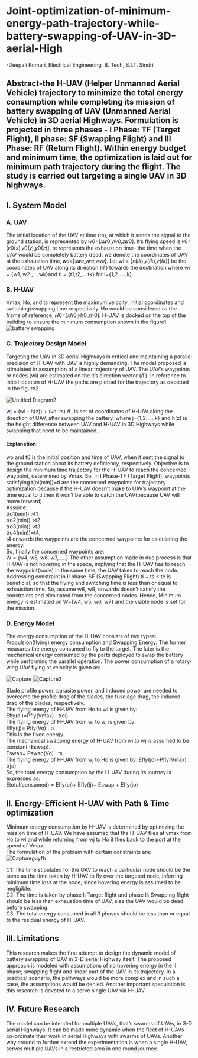 # Joint-optimization-of-minimum-energy-path-trajectory-while-battery-swapping-of-UAV-in-3D-aerial-High
-Deepali Kumari, Electrical Engineering, B. Tech, B.I.T. Sindri
## Abstract-the H-UAV (Helper Unmanned Aerial Vehicle) trajectory to minimize the total energy consumption while completing its mission of battery swapping of UAV (Unmanned Aerial Vehicle) in 3D aerial Highways. Formulation is projected in three phases - I Phase: TF (Target Flight), II phase: SF (Swapping Flight) and III Phase: RF (Return Flight). Within energy budget and minimum time, the optimization is laid out for minimum path trajectory during the flight. The study is carried out targeting a single UAV in 3D highways.

## I. System Model
### A. UAV
The initial location of the UAV at time (to), at which it sends the signal to the ground station, is represented by 𝑤0=[𝑥𝑤0,𝑦𝑤0,𝑧𝑤0]. It’s flying speed is 𝑣0=[𝑣0(𝑥),𝑣0(𝑦),𝑦0(𝑧)]. te represents the exhaustion time- the time when the UAV would be completely battery dead. we denote the coordinates of UAV at the exhaustion time, 𝑤𝑒=[𝑥𝑤𝑒,𝑦𝑤𝑒,𝑧𝑤𝑒]. Let wi = [𝑥(𝑡𝑘),𝑦(𝑡𝑘),𝑧(𝑡𝑘)] be the coordinates of UAV along its direction (𝑛⃗ ) towards the destination where wi = {w1, w2 ,…,wk}and ti = {t1,t2,….tk} for i={1,2…..,k}.     

### B. H-UAV
Vmax, Ho, and ts represent the maximum velocity, initial coordinates and switching/swapping time respectively. Ho would be considered as the frame of reference, 𝐻0=[𝑥ℎ0,𝑦ℎ0,𝑧ℎ0]. H-UAV is docked on the top of the building to ensure the minimum consumption shown in the figure1.
![battery swapping](https://user-images.githubusercontent.com/87405534/126459538-217549ab-96c8-48e4-b518-0e07042ef48a.jpg)

### C. Trajectory Design Model          
Targeting the UAV in 3D aerial Highways is critical and maintaining a parallel precision of H-UAV with UAV is highly demanding. The model proposed is stimulated in assumption of a linear trajectory of UAV. The UAV’s waypoints or nodes (wi) are estimated on the it’s direction vector (𝑛⃗ ). In reference to initial location of H-UAV the paths are plotted for the trajectory as depicted in the figure2.

![Untitled Diagram2](https://user-images.githubusercontent.com/87405534/126459789-ef93b1bc-c35b-4b6e-8576-2b250b8c5960.jpg)


wj = (wi - h(z)) + (vo. ts) 𝑛⃗ , is set of coordinates of H-UAV along the direction of UAV, after swapping the battery, where j={1,2…..,k} and h(z) is the height difference between UAV and H-UAV in 3D Highways while swapping that need to be maintained.

#### Explanation:
wo and t0 is the initial position and time of UAV, when it sent the signal to the ground station about its battery deficiency, respectively. Objective is to design the minimum time trajectory for the H-UAV to reach the concerned waypoint, determined by Vmax. So, in I Phase-TF (Target Flight), waypoints satisfying t(oi(min))=ti are the concerned waypoints for trajectory optimization because if the H-UAV doesn’t make to UAV’s waypoint at the time equal to ti then it won’t be able to catch the UAV(because UAV will move forward).     
Assume:   
t(o1(min)) >t1    
t(o2(min)) >t2     
t(o3(min)) >t3    
t(o4(min))=t4,     
t4 onwards the waypoints are the concerned waypoints for calculating the energy.     
So, finally the concerned waypoints are:     
W = {w4, w5, w6, w7,…..}
The other assumption made in due process is that H-UAV is not hovering in the space, implying that the H-UAV has to reach the waypoint(node) in the same time, the UAV takes to reach the node. Addressing constraint in II phase-SF (Swapping Flight) ti + ts ≤ te is beneficial, so that the flying and switching time is less than or equal to exhaustion time. So, assume w8, w9, onwards doesn’t satisfy the constraints and eliminated from the concerned nodes. Hence, Minimum energy is estimated on W={w4, w5, w6, w7} and the viable node is set for the mission.         

### D. Energy Model
The energy consumption of the H-UAV consists of two types: Propulsion(flying) energy consumption and Swapping Energy. The former measures the energy consumed to fly to the target. The later is the mechanical energy consumed by the parts deployed to swap the battery while performing the parallel operation. The power consumption of a rotary-wing UAV flying at velocity is given as:

![Capture](https://user-images.githubusercontent.com/87405534/126458248-1deeded5-fd73-4a13-ac2b-0edaa37bdeac.PNG)
![Capture2](https://user-images.githubusercontent.com/87405534/126460128-54268a26-73bc-414b-b3d2-2d91c036e83c.PNG)

Blade profile power, parasite power, and induced power are needed to overcome the profile drag of the blades, the fuselage drag, the induced drag of the blades, respectively.  
The flying energy of H-UAV from Ho to wi is given by:   
Efly(oi)=Pfly(Vmax) . t(oi)                                                    
The flying energy of H-UAV from wi to wj is given by:    
Efly(ij)= Pfly(Vo) . ts                                                        
This is the fixed energy.    
The mechanical swapping energy of H-UAV from wi to wj is assumed to be constant (Eswap).      
Eswap= Pswap(Vo) . ts                                                         
The flying energy of H-UAV from wj to Ho is given by:
Efly(jo)=Pfly(Vmax) . t(jo)                                                   
So, the total energy consumption by the H-UAV during its journey is expressed as:    
Etotal(consumed) = Efly(oi)+ Efly(ij)+ Eswap + Efly(jo)                      

## II. Energy-Efficient H-UAV with Path & Time optimization  

Minimum energy consumption by H-UAV is determined by optimizing the mission time of H-UAV. We have assumed that the H-UAV flies at vmax from Ho to wi and while returning from wj to Ho it flies back to the port at the speed of Vmax.   
The formulation of the problem with certain constraints are:   
![Captureguyfh](https://user-images.githubusercontent.com/87405534/126461503-1258f5e4-9c99-4602-95b5-5ca658887bba.PNG)

C1: The time stipulated for the UAV to reach a particular node should be the same as the time taken by H-UAV to fly over the targeted node, inferring minimum time loss at the node, since hovering energy is assumed to be negligible.                    
C2: The time is taken by phase I: Target flight and phase II: Swapping flight should be less than exhaustion time of UAV, else the UAV would be dead before swapping.             
C3: The total energy consumed in all 3 phases should be less than or equal to the residual energy of H-UAV.        

## III. Limitations
This research makes the first attempt to design the dynamic model of battery swapping of UAV in 3-D aerial Highway itself. The proposed approach is modeled with assumptions of no hovering energy in the II phase; swapping flight and linear part of the UAV in its trajectory. In a practical scenario, the pathways would be more complex and in such a case, the assumptions would be denied. Another important speculation is this research is devoted to a serve single UAV via H-UAV.

## IV. Future Research
The model can be intended for multiple UAVs, that’s swarms of UAVs, in 3-D aerial Highways. It can be made more dynamic when the fleet of H-UAVs co-ordinate their work in aerial Highways with swarms of UAVs. Another way around to further extend the experimentation is when a single H-UAV, serves multiple UAVs in a restricted area in one round journey.

